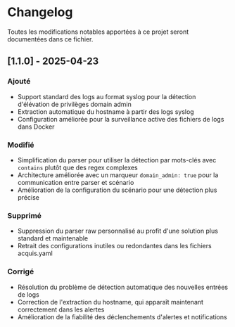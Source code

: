 # Changelog

Toutes les modifications notables apportées à ce projet seront documentées dans ce fichier.

## [1.1.0] - 2025-04-23

### Ajouté
- Support standard des logs au format syslog pour la détection d'élévation de privilèges domain admin
- Extraction automatique du hostname à partir des logs syslog
- Configuration améliorée pour la surveillance active des fichiers de logs dans Docker

### Modifié
- Simplification du parser pour utiliser la détection par mots-clés avec `contains` plutôt que des regex complexes
- Architecture améliorée avec un marqueur `domain_admin: true` pour la communication entre parser et scénario
- Amélioration de la configuration du scénario pour une détection plus précise

### Supprimé
- Suppression du parser raw personnalisé au profit d'une solution plus standard et maintenable
- Retrait des configurations inutiles ou redondantes dans les fichiers acquis.yaml

### Corrigé
- Résolution du problème de détection automatique des nouvelles entrées de logs
- Correction de l'extraction du hostname, qui apparaît maintenant correctement dans les alertes
- Amélioration de la fiabilité des déclenchements d'alertes et notifications
